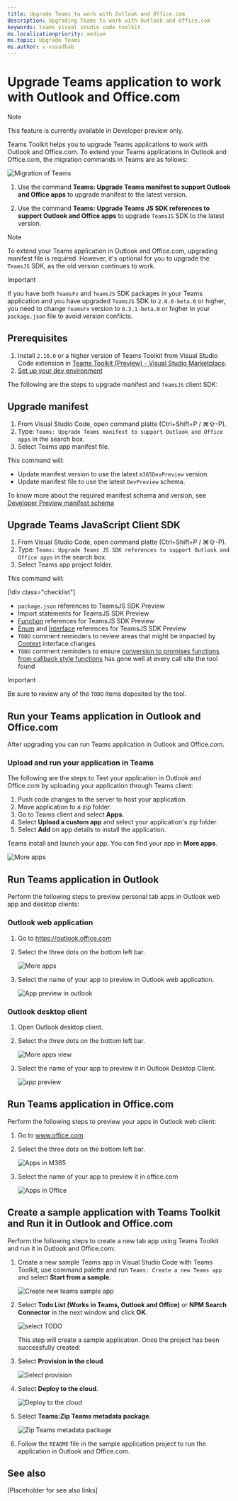 ```yaml
---
title: Upgrade Teams to work with Outlook and Office.com
description: Upgrading Teams to work with Outlook and Office.com
keywords: teams visual studio code toolkit
ms.localizationpriority: medium
ms.topic: Upgrade Teams
ms.author: v-vasudhab
---
```


# Upgrade Teams application to work with Outlook and Office.com

> [!NOTE]
> This feature is currently available in Developer preview only.

Teams Toolkit helps you to upgrade Teams applications to work with Outlook and Office.com. To extend your Teams applications in Outlook and Office.com, the migration commands in Teams are as follows:

![Migration of Teams](../assets/images/upgrade-teams/teams-extended-in-outlook-and-office.png)

1. Use the command **Teams: Upgrade Teams manifest to support Outlook and Office apps** to upgrade manifest to the latest version.

1. Use the command **Teams: Upgrade Teams JS SDK references to support Outlook and Office apps** to upgrade `TeamsJS` SDK to the latest version.

> [!NOTE]
> To extend your Teams application in Outlook and Office.com, upgrading manifest file is required. However, it's optional for you to upgrade the `TeamsJS` SDK, as the old version continues to work.

> [!IMPORTANT]
> If you have both `TeamsFx` and `TeamsJS` SDK packages in your Teams application and you have upgraded `TeamsJS` SDK to `2.0.0-beta.0` or higher, you need to change `TeamsFx` version to `0.3.1-beta.0` or higher in your `package.json` file to avoid version conflicts.

## Prerequisites

1. Install `2.10.0` or a higher version of Teams Toolkit from Visual Studio Code extension in [Teams Toolkit (Preview) - Visual Studio Marketplace](https://marketplace.visualstudio.com/items?itemName=TeamsDevApp.ms-teams-vscode-extension).
1. [Set up your dev environment](msteams-platform/m365-apps/prerequisites.md)

The following are the steps to upgrade manifest and `TeamsJS` client SDK:

## Upgrade manifest

1. From Visual Studio Code, open command platte (Ctrl+Shift+P / ⌘⇧-P).
1. Type: `Teams: Upgrade Teams manifest to support Outlook and Office apps` in the search box.
1. Select Teams app manifest file.

This command will:

* Update manifest version to use the latest `m365DevPreview` version.
* Update manifest file to use the latest `DevPreview` schema.

To know more about the required manifest schema and version, see [Developer Preview manifest schema](/microsoftteams/platform/resources/schema/manifest-schema-dev-preview)

## Upgrade Teams JavaScript Client SDK

1. From Visual Studio Code, open command platte (Ctrl+Shift+P / ⌘⇧-P).
1. Type: `Teams: Upgrade Teams JS SDK references to support Outlook and Office apps` in the search box.
1. Select Teams app project folder.

This command will:

[!div class="checklist"]
* `package.json` references to TeamsJS SDK Preview
* Import statements for TeamsJS SDK Preview
* [Function](msteams-platform/m365-apps/using-teams-client-sdk-preview.md#functions) references for TeamsJS SDK Preview
* [Enum](msteams-platform/m365-apps/using-teams-client-sdk-preview.md#enums) and [Interface](msteams-platform/m365-apps/using-teams-client-sdk-preview.md#interfaces) references for TeamsJS SDK Preview
* `TODO` comment reminders to review areas that might be impacted by [Context](msteams-platform/m365-apps/using-teams-client-sdk-preview.md#context-interface) interface changes
* `TODO` comment reminders to ensure [conversion to promises functions from callback style functions](msteams-platform/m365-apps/using-teams-client-sdk-preview.md#callbacks-converted-to-promises) has gone well at every call site the tool found

> [!IMPORTANT]
> Be sure to review any of the `TODO` items deposited by the tool.

## Run your Teams application in Outlook and Office.com

After upgrading you can run Teams application in Outlook and Office.com.

### Upload and run your application in Teams

The following are the steps to Test your application in Outlook and Office.com by uploading your application through Teams client:

1. Push code changes to the server to host your application.
1. Move application to a zip folder.
1. Go to Teams client and select **Apps**.
1. Select **Upload a custom app** and select your application's zip folder.
1. Select **Add** on app details to install the application.

Teams install and launch your app. You can find your app in **More apps**.

 ![More apps](../assets/images/upgrade-teams/more-apps.png)

## Run Teams application in Outlook

Perform the following steps to preview personal tab apps in Outlook web app and desktop clients:

### Outlook web application

1. Go to https://outlook.office.com
1. Select the three dots on the bottom left bar.

    ![More apps](../assets/images/upgrade-teams/apps.png)

1. Select the name of your app to preview in Outlook web application.

    ![App preview in outlook](../assets/images/upgrade-teams/preview-outlook-web-application.png)

### Outlook desktop client

1. Open Outlook desktop client.
1. Select the three dots on the bottom left bar.

     ![More apps view](../assets/images/upgrade-teams/outlook-desktop-apps.png)

1. Select the name of your app to preview it in Outlook Desktop Client.

     ![app preview](../assets/images/upgrade-teams/outlook-desktop-preview.png)

## Run Teams application in Office.com

Perform the following steps to preview your apps in Outlook web client:

1. Go to www.office.com
1. Select the three dots on the bottom left bar.

    ![Apps in M365](../assets/images/upgrade-teams/m365-app.png)

1. Select the name of your app to preview it in office.com

    ![Apps in Office](../assets/images/upgrade-teams/office-preview.png)

## Create a sample application with Teams Toolkit and Run it in Outlook and Office.com

Perform the following steps to create a new tab app using Teams Toolkit and run it in Outlook and Office.com:

1. Create a new sample Teams app in Visual Studio Code with Teams Toolkit, use command palette and run `Teams: Create a new Teams app` and select **Start from a sample**.

    ![Create new teams sample app](../assets/images/upgrade-teams/sample-app.png)

1. Select **Todo List (Works in Teams, Outlook and Office)** or **NPM Search Connector** in the next window and click **OK**.

    ![select TODO](../assets/images/upgrade-teams/sample-list.png)

    This step will create a sample application. Once the project has been successfully created:

1. Select **Provision in the cloud**.

    ![Select provision](../assets/images/upgrade-teams/provision-in-cloud.png)

1. Select **Deploy to the cloud**.

    ![Deploy to the cloud](../assets/images/upgrade-teams/deploy-to-the-cloud.png)

1. Select **Teams:Zip Teams metadata package**.

    ![Zip Teams metadata package](../assets/images/upgrade-teams/zip-metadata-package.png)
1. Follow the `README` file in the sample application project to run the application in Outlook and Office.com.

## See also

[Placeholder for see also links]